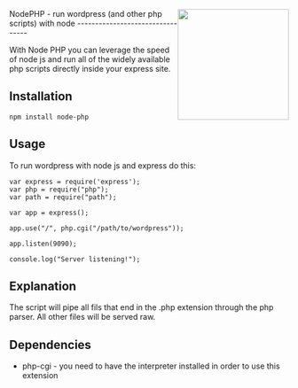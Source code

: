 <img style="float: right; width: 200px;" src="https://raw2.github.com/mkschreder/siteboot_php/master/node_php_small.jpg"/>
NodePHP - run wordpress (and other php scripts) with node
---------------------------------

With Node PHP you can leverage the speed of node js and run all of the widely available php scripts directly inside your express site. 

Installation
------------

	npm install node-php
	
Usage
-----

To run wordpress with node js and express do this: 

	var express = require('express');
	var php = require("php"); 
	var path = require("path"); 
	
	var app = express();
	
	app.use("/", php.cgi("/path/to/wordpress")); 

	app.listen(9090);

	console.log("Server listening!"); 

Explanation
-----------

The script will pipe all fils that end in the .php extension through the php parser. All other files will be served raw. 

Dependencies
------------

* php-cgi - you need to have the interpreter installed in order to use this extension
